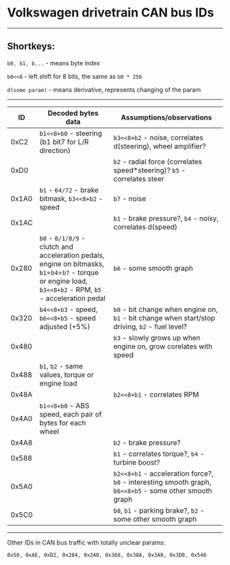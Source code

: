 # Volkswagen drivetrain CAN bus IDs
---
## Shortkeys:

`b0, b1, b...` - means byte index

`b0<<8` - left shift for 8 bits, the same as `b0 * 256`

`d(some param)` - means derivative, represents changing of the param

---

ID | Decoded bytes data | Assumptions/observations
--- | --- | ---
0xC2  | `b1<<8+b0` - steering (b1 bit7 for L/R direction) | `b3<<8+b2` - noise, correlates d(steering), wheel amplifier?
0xD0  | | `b2` - radial force (correlates speed*steering)? `b5` - correlates steer
0x1A0 | `b1` - `64/72` - brake bitmask, `b3<<8+b2` - speed | `b7` - noise
0x1AC | | `b1` - brake pressure?, `b4` - noisy, correlates d(speed)
0x280 | `b0` - `0/1/8/9` - clutch and acceleration pedals, engine on bitmasks, `b1`=`b4`=`b7` - torque or engine load, `b3<<8+b2` - RPM, `b5` - acceleration pedal | `b6` - some smooth graph
0x320 | `b4<<8+b3` - speed, `b6<<8+b5` - speed adjusted (+5%) | `b0` - bit change when engine on, `b1` - bit change when start/stop driving, `b2` - fuel level?
0x480 | | `b3` - slowly grows up when engine on, grow corelates with speed
0x488 | `b1`, `b2` - same values, torque or engine load |
0x48A | | `b2<<8+b1` - correlates RPM
0x4A0 | `b1<<8+b0` - ABS speed, each pair of bytes for each wheel |
0x4A8 | | `b2` - brake pressure?
0x588 | | `b1` - correlates torque?, `b4` - turbine boost?
0x5A0 | | `b2<<8+b1` - acceleration force?, `b0` - interesting smooth graph, `b6<<8+b5` - some other smooth graph
0x5C0 | | `b0`, `b1` - parking brake?, `b2` - some other smooth graph

---

Other IDs in CAN bus traffic with totally unclear params:

`0x50, 0xAE, 0xD2, 0x284, 0x2A0, 0x368, 0x38A, 0x3A0, 0x3D0, 0x540`
